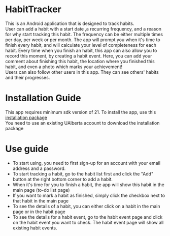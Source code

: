 # HabitTracker
This is an Android application that is designed to track habits.
<br />User can add a habit with a start date ,a recurring frequency, and a reason for why start tracking this habit. 
The frequency can be either multiple times per day, per week or per month. 
The app will prompt you when it's time to finish every habit, and will calculate your level of completeness for each habit. 
Every time when you finish an habit, this app can also allow you to record this moment, by creating a habit event. 
Here, you can add your comment about finishing this habit, the location where you finished this habit, and even a photo which marks your achievement! 
<br />Users can also follow other users in this app. They can see others' habits and their progresses. 

# Installation Guide
This app requires minimum sdk version of 21. 
To install the app, use this [installation package](https://drive.google.com/file/d/1-y4PQwkUMsw8dWC4I1jab3CeP0DNwSvN/view?usp=sharing)
<br />You need to use an existing UAlberta account to download the installation package

# Use guide
- To start using, you need to first sign-up for an account with your email address and a password.
- To start tracking a habit, go to the habit list first and click the "Add" button at the right bottom corner to add a habit.
- When it's time for you to finish a habit, the app will show this habit in the main page (to-do list page)
- If you want to mark a habit as finished, simply click the checkbox next to that habit in the main page
- To see the details of a habit, you can either click on a habit in the main page or in the habit page
- To see the details for a habit event, go to the habit event page and click on the habit event you want to check. The habit event page will show all existing habit events.
